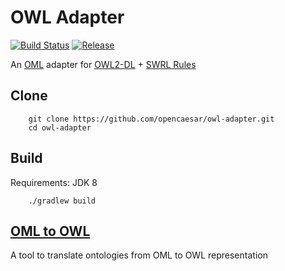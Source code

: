 # OWL Adapter

[![Build Status](https://github.com/opencaesar/owl-adapter/actions/workflows/ci.yml/badge.svg)](https://github.com/opencaesar/owl-adapter/actions/workflows/ci.yml)
[![Release](https://img.shields.io/github/v/release/opencaesar/owl-adapter?label=Release)](https://github.com/opencaesar/owl-adapter/releases/latest)

An [OML](https://github.com/opencaesar/oml) adapter for [OWL2-DL](https://www.w3.org/TR/owl2-syntax/) + [SWRL Rules](https://www.w3.org/Submission/SWRL/)

## Clone
```
    git clone https://github.com/opencaesar/owl-adapter.git
    cd owl-adapter
```
      
## Build
Requirements: JDK 8
```
    ./gradlew build
```

## [OML to OWL](oml2owl/README.md)

A tool to translate ontologies from OML to OWL representation
